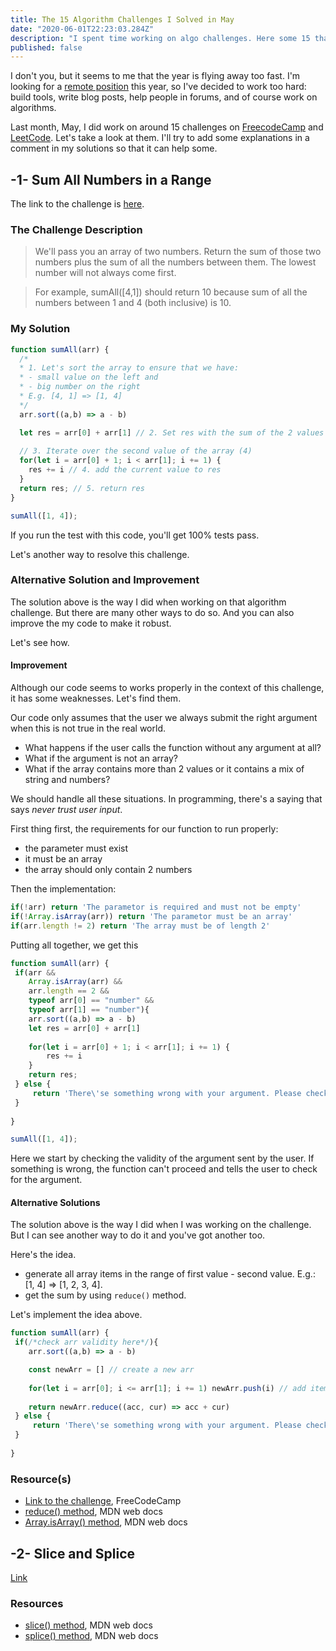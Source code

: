 ```yaml
---
title: The 15 Algorithm Challenges I Solved in May
date: "2020-06-01T22:23:03.284Z"
description: "I spent time working on algo challenges. Here some 15 that are worth talking about"
published: false
---
```


I don't you, but it seems to me that the year is flying away too fast. I'm looking for a [remote position](https://twitter.com/abelmbula/status/1260575365162041350) this year, so I've decided to work too hard: build tools, write blog posts, help people in forums, and of course work on algorithms. 

Last month, May, I did work on around 15 challenges on [FreecodeCamp](https://www.freecodecamp.org/) and [LeetCode](https://leetcode.com/). Let's take a look at them. I'll try to add some explanations in a comment in my solutions so that it can help some.


## -1- Sum All Numbers in a Range

The link to the challenge is [here](https://www.freecodecamp.org/learn/javascript-algorithms-and-data-structures/intermediate-algorithm-scripting/sum-all-numbers-in-a-range).

### The Challenge Description

> We'll pass you an array of two numbers. Return the sum of those two numbers plus the sum of all the numbers between them. The lowest number will not always come first.

> For example, sumAll([4,1]) should return 10 because sum of all the numbers between 1 and 4 (both inclusive) is 10.

### My Solution

```js
function sumAll(arr) {
  /*
  * 1. Let's sort the array to ensure that we have: 
  * - small value on the left and
  * - big number on the right 
  * E.g. [4, 1] => [1, 4]
  */
  arr.sort((a,b) => a - b)

  let res = arr[0] + arr[1] // 2. Set res with the sum of the 2 values in the array (1 + 4)
  
  // 3. Iterate over the second value of the array (4)
  for(let i = arr[0] + 1; i < arr[1]; i += 1) {
    res += i // 4. add the current value to res
  }
  return res; // 5. return res
}

sumAll([1, 4]);
```
If you run the test with this code, you'll get 100% tests pass.

Let's another way to resolve this challenge.

### Alternative Solution and Improvement 

The solution above is the way I did when working on that algorithm challenge. But there are many other ways to do so. And you can also improve the my code to make it robust. 

Let's see how.

#### Improvement

Although our code seems to works properly in the context of this challenge, it has some weaknesses. Let's find them.

Our code only assumes that the user we always submit the right argument when this is not true in the real world. 

- What happens if the user calls the function without any argument at all?
- What if the argument is not an array?
- What if the array contains more than 2 values or it contains a mix of string and numbers?

We should handle all these situations. In programming, there's a saying that says *never trust user input*.

First thing first, the requirements for our function to run properly:

* the parameter must exist
* it must be an array
* the array should only contain 2 numbers

Then the implementation: 

```js
if(!arr) return 'The parametor is required and must not be empty'
if(!Array.isArray(arr)) return 'The parametor must be an array'
if(arr.length != 2) return 'The array must be of length 2'
```
Putting all together, we get this

```js
function sumAll(arr) {
 if(arr && 
    Array.isArray(arr) && 
    arr.length == 2 &&
    typeof arr[0] == "number" &&
    typeof arr[1] == "number"){
    arr.sort((a,b) => a - b)
    let res = arr[0] + arr[1] 
  
    for(let i = arr[0] + 1; i < arr[1]; i += 1) {
        res += i 
    }
    return res; 
 } else {
     return 'There\'se something wrong with your argument. Please check it and try again'
 }
  
}

sumAll([1, 4]);
```
Here we start by checking the validity of the argument sent by the user. If something is wrong, the function can't proceed and tells the user to check for the argument.

#### Alternative Solutions
The solution above is the way I did when I was working on the challenge. But I can see another way to do it and you've got another too.

Here's the idea.

- generate all array items in the range of first value - second value. E.g.: [1, 4] => [1, 2, 3, 4].
- get the sum by using `reduce()` method.

Let's implement the idea above.

```js
function sumAll(arr) {
 if(/*check arr validity here*/){
    arr.sort((a,b) => a - b)

    const newArr = [] // create a new arr 
  
    for(let i = arr[0]; i <= arr[1]; i += 1) newArr.push(i) // add items to the new arr
    
    return newArr.reduce((acc, cur) => acc + cur)
 } else {
     return 'There\'se something wrong with your argument. Please check it and try again'
 }
  
}

```

### Resource(s)
- [Link to the challenge](https://www.freecodecamp.org/learn/javascript-algorithms-and-data-structures/intermediate-algorithm-scripting/sum-all-numbers-in-a-range), FreeCodeCamp
- [reduce() method](https://developer.mozilla.org/en-US/docs/Web/JavaScript/Reference/Global_Objects/Array/Reduce), MDN web docs
- [Array.isArray() method](https://developer.mozilla.org/en-US/docs/Web/JavaScript/Reference/Global_Objects/Array/Reduce), MDN web docs

## -2- Slice and Splice

[Link](https://www.freecodecamp.org/learn/javascript-algorithms-and-data-structures/basic-algorithm-scripting/slice-and-splice)


### Resources
- [slice() method](https://developer.mozilla.org/en-US/docs/Web/JavaScript/Reference/Global_Objects/Array/slice), MDN web docs
- [splice() method](https://developer.mozilla.org/en-US/docs/Web/JavaScript/Reference/Global_Objects/Array/slice), MDN web docs